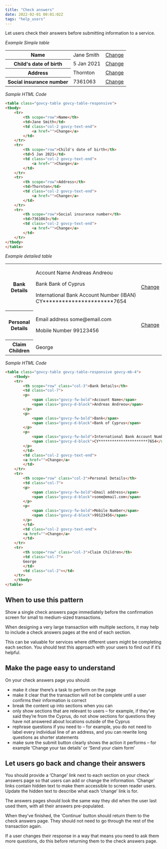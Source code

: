 ```yaml
---
title: "Check answers"
date: 2022-02-01 00:01:02Z
tags: "help_users"
---
```

Let users check their answers before submitting information to a service. 

*Example Simple table*
<div class="govcy-container govcy-p-4  govcy-br-1 govcy-br-standard govcy-mb-4">
<table class="govcy-table govcy-table-responsive">
<tbody>
    <tr>
        <th scope="row">Name</th>
        <td>Jane Smith</td>
        <td class="col-2 govcy-text-end">
            <a href="">Change</a>
        </td>
    </tr>
    <tr>
        <th scope="row">Child's date of birth</th>
        <td>5 Jan 2021</td>
        <td class="col-2 govcy-text-end">
            <a href="">Change</a>
        </td>
    </tr>
    <tr>
        <th scope="row">Address</th>
        <td>Thornton</td>
        <td class="col-2 govcy-text-end">
            <a href="">Change</a>
        </td>
    </tr>
    <tr>
        <th scope="row">Social insurance number</th>
        <td>7361063</td>
        <td class="col-2 govcy-text-end">
            <a href="">Change</a>
        </td>
    </tr>
</tbody>
</table>
</div>

*Sample HTML Code*

```html
<table class="govcy-table govcy-table-responsive">
<tbody>
    <tr>
        <th scope="row">Name</th>
        <td>Jane Smith</td>
        <td class="col-2 govcy-text-end">
            <a href="">Change</a>
        </td>
    </tr>
    <tr>
        <th scope="row">Child's date of birth</th>
        <td>5 Jan 2021</td>
        <td class="col-2 govcy-text-end">
            <a href="">Change</a>
        </td>
    </tr>
    <tr>
        <th scope="row">Address</th>
        <td>Thornton</td>
        <td class="col-2 govcy-text-end">
            <a href="">Change</a>
        </td>
    </tr>
    <tr>
        <th scope="row">Social insurance number</th>
        <td>7361063</td>
        <td class="col-2 govcy-text-end">
            <a href="">Change</a>
        </td>
    </tr>
</tbody>
</table>
```

*Example detailed table*
<div class="govcy-container govcy-p-4  govcy-br-1 govcy-br-standard govcy-mb-4">
<table class="govcy-table govcy-table-responsive govcy-mb-4">
<tbody>
    <tr>
        <th scope="row" class="col-3">Bank Details</th>
        <td class="col-7">
        <p>
            <span class="govcy-fw-bold">Account Name</span>
            <span class="govcy-d-block">Andreas Andreou</span>
        </p>
        <p>
            <span class="govcy-fw-bold">Bank</span>
            <span class="govcy-d-block">Bank of Cyprus</span>
        </p>
        <p>
            <span class="govcy-fw-bold">International Bank Account Number (IBAN)</span>
            <span class="govcy-d-block">CY**********************7654</span>
        </p>
        </td>
        <td class="col-2 govcy-text-end">
        <a href="">Change</a>
        </td>
    </tr>
    <tr>
        <th scope="row" class="col-3">Personal Details</th>
        <td class="col-7">
        <p>
            <span class="govcy-fw-bold">Email address</span>
            <span class="govcy-d-block">some@email.com</span>
        </p>
        <p>
            <span class="govcy-fw-bold">Mobile Number</span>
            <span class="govcy-d-block">99123456</span>
        </p>
        </td>
        <td class="col-2 govcy-text-end">
        <a href="">Change</a>
        </td>
    </tr>
    <tr>
        <th scope="row" class="col-3">Claim Children</th>
        <td class="col-7">
        George
        </td>
        <td class="col-2"></td>
    </tr>
    </tbody>
</table>
</div>

*Sample HTML Code*

```html
<table class="govcy-table govcy-table-responsive govcy-mb-4">
    <tbody>
    <tr>
        <th scope="row" class="col-3">Bank Details</th>
        <td class="col-7">
        <p>
            <span class="govcy-fw-bold">Account Name</span>
            <span class="govcy-d-block">Andreas Andreou</span>
        </p>
        <p>
            <span class="govcy-fw-bold">Bank</span>
            <span class="govcy-d-block">Bank of Cyprus</span>
        </p>
        <p>
            <span class="govcy-fw-bold">International Bank Account Number (IBAN)</span>
            <span class="govcy-d-block">CY**********************7654</span>
        </p>
        </td>
        <td class="col-2 govcy-text-end">
        <a href="">Change</a>
        </td>
    </tr>
    <tr>
        <th scope="row" class="col-3">Personal Details</th>
        <td class="col-7">
        <p>
            <span class="govcy-fw-bold">Email address</span>
            <span class="govcy-d-block">some@email.com</span>
        </p>
        <p>
            <span class="govcy-fw-bold">Mobile Number</span>
            <span class="govcy-d-block">99123456</span>
        </p>
        </td>
        <td class="col-2 govcy-text-end">
        <a href="">Change</a>
        </td>
    </tr>
    <tr>
        <th scope="row" class="col-3">Claim Children</th>
        <td class="col-7">
        George
        </td>
        <td class="col-2"></td>
    </tr>
    </tbody>
</table>
```

## When to use this pattern
Show a single check answers page immediately before the confirmation screen for small to medium-sized transactions.

When designing a very large transaction with multiple sections, it may help to include a check answers pages at the end of each section.

This can be valuable for services where different users might be completing each section. You should test this approach with your users to find out if it’s helpful.

## Make the page easy to understand
On your check answers page you should:

- make it clear there’s a task to perform on the page
- make it clear that the transaction will not be complete until a user confirms their information is correct
- break the content up into sections when you can
- only show sections that are relevant to users – for example, if they’ve said they’re from the Cyprus, do not show sections for questions they have not answered about locations outside of the Cyprus
- rephrase questions if you need to – for example, you do not need to label every individual line of an address, and you can rewrite long questions as shorter statements
- make sure the submit button clearly shows the action it performs – for example ‘Change your tax details’ or ‘Send your claim form’

## Let users go back and change their answers
You should provide a ‘Change’ link next to each section on your check answers page so that users can add or change the information. ‘Change’ links contain hidden text to make them accessible to screen reader users. Update the hidden text to describe what each ‘change’ link is for.

The answers pages should look the same way they did when the user last used them, with all their answers pre-populated.

When they’ve finished, the ‘Continue’ button should return them to the check answers page. They should not need to go through the rest of the transaction again.

If a user changes their response in a way that means you need to ask them more questions, do this before returning them to the check answers page.

